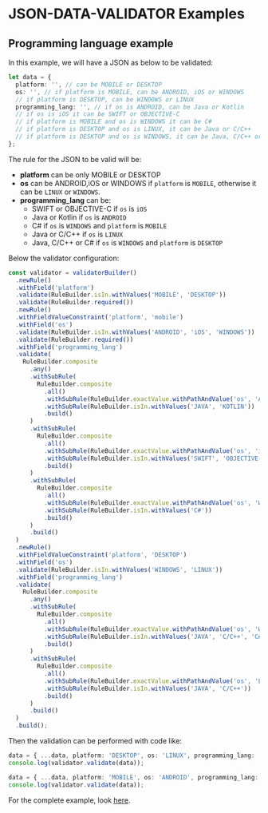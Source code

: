 # JSON-DATA-VALIDATOR Examples

## Programming language example

In this example, we will have a JSON as below to be validated:

```typescript
let data = {
  platform: '', // can be MOBILE or DESKTOP
  os: '', // if platform is MOBILE, can be ANDROID, iOS or WINDOWS
  // if platform is DESKTOP, can be WINDOWS or LINUX
  programming_lang: '', // if os is ANDROID, can be Java or Kotlin
  // if os is iOS it can be SWIFT or OBJECTIVE-C
  // if platform is MOBILE and os is WINDOWS it can be C#
  // if platform is DESKTOP and os is LINUX, it can be Java or C/C++
  // if platform is DESKTOP and os is WINDOWS, it can be Java, C/C++ or C#
};
```

The rule for the JSON to be valid will be:
* **platform** can be only MOBILE or DESKTOP
* **os** can be ANDROID,iOS or WINDOWS if `platform` is `MOBILE`, otherwise it can be `LINUX` or `WINDOWS`.
* **programming_lang** can be:
    * SWIFT or OBJECTIVE-C if `os` is `iOS`
    * Java or Kotlin if `os` is `ANDROID`
    * C# if `os` is `WINDOWS` and `platform` is `MOBILE`
    * Java or C/C++ if `os` is `LINUX`
    * Java, C/C++ or C# if `os` is `WINDOWS` and `platform` is `DESKTOP`

Below the validator configuration:

```typescript
const validator = validatorBuilder()
  .newRule()
  .withField('platform')
  .validate(RuleBuilder.isIn.withValues('MOBILE', 'DESKTOP'))
  .validate(RuleBuilder.required())
  .newRule()
  .withFieldValueConstraint('platform', 'mobile')
  .withField('os')
  .validate(RuleBuilder.isIn.withValues('ANDROID', 'iOS', 'WINDOWS'))
  .validate(RuleBuilder.required())
  .withField('programming_lang')
  .validate(
    RuleBuilder.composite
      .any()
      .withSubRule(
        RuleBuilder.composite
          .all()
          .withSubRule(RuleBuilder.exactValue.withPathAndValue('os', 'ANDROID'))
          .withSubRule(RuleBuilder.isIn.withValues('JAVA', 'KOTLIN'))
          .build()
      )
      .withSubRule(
        RuleBuilder.composite
          .all()
          .withSubRule(RuleBuilder.exactValue.withPathAndValue('os', 'iOS'))
          .withSubRule(RuleBuilder.isIn.withValues('SWIFT', 'OBJECTIVE-C'))
          .build()
      )
      .withSubRule(
        RuleBuilder.composite
          .all()
          .withSubRule(RuleBuilder.exactValue.withPathAndValue('os', 'WINDOWS'))
          .withSubRule(RuleBuilder.isIn.withValues('C#'))
          .build()
      )
      .build()
  )
  .newRule()
  .withFieldValueConstraint('platform', 'DESKTOP')
  .withField('os')
  .validate(RuleBuilder.isIn.withValues('WINDOWS', 'LINUX'))
  .withField('programming_lang')
  .validate(
    RuleBuilder.composite
      .any()
      .withSubRule(
        RuleBuilder.composite
          .all()
          .withSubRule(RuleBuilder.exactValue.withPathAndValue('os', 'WINDOWS'))
          .withSubRule(RuleBuilder.isIn.withValues('JAVA', 'C/C++', 'C#'))
          .build()
      )
      .withSubRule(
        RuleBuilder.composite
          .all()
          .withSubRule(RuleBuilder.exactValue.withPathAndValue('os', 'LINUX'))
          .withSubRule(RuleBuilder.isIn.withValues('JAVA', 'C/C++'))
          .build()
      )
      .build()
  )
  .build();
```

Then the validation can be performed with code like:

```typescript
data = { ...data, platform: 'DESKTOP', os: 'LINUX', programming_lang: 'Basic' }; // INVALID: programming_lang must be Java or C/C++
console.log(validator.validate(data));

data = { ...data, platform: 'MOBILE', os: 'ANDROID', programming_lang: 'Java' }; // VALID
console.log(validator.validate(data));
```

For the complete example, look [here](../src/example/nestedRulesSample.ts).

